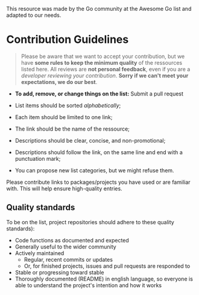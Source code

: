 This resource was made by the Go community at the Awesome Go list and adapted to our needs.


# Contribution Guidelines

> Please be aware that we want to accept your contribution, but we have **some rules to keep the minimum quality** of the ressources listed here. All reviews are **not personal feedback**, even if you are a _developer reviewing your contribution_. **Sorry if we can't meet your expectations, we do our best**.

- **To add, remove, or change things on the list:** Submit a pull request

- List items should be sorted *alphabetically*;
- Each item should be limited to one link;
- The link should be the name of the ressource;
- Descriptions should be clear, concise, and non-promotional;
- Descriptions should follow the link, on the same line and end with a punctuation mark;
- You can propose new list categories, but we might refuse them.

Please contribute links to packages/projects you have used or are familiar with. This will help ensure high-quality entries.


## Quality standards

To be on the list, project repositories should adhere to these quality standards):

- Code functions as documented and expected
- Generally useful to the wider community
- Actively maintained
  - Regular, recent commits or updates
  - Or, for finished projects, issues and pull requests are responded to
- Stable or progressing toward stable
- Thoroughly documented (README) in english language, so everyone is able to understand the project's intention and how it works
